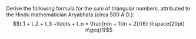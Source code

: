 Derive the following formula for the sum of triangular numbers, attributed to the Hindu 
   mathematician Aryabhata (circa 500 A.D.):
$$t_1 + t_2 + t_3 +\ldots + t_n = \frac{n(n + 1)(n + 2)}{6} \hspace{20pt} n\geq{1}$$